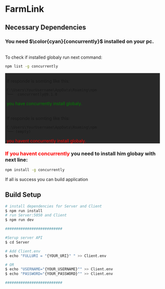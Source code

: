 # FarmLink

## Necessary Dependencies

### You need $\color{cyan}{concurrently}$ installed on your pc.

</br>
To check if installed globaly run next command:

```bash
npm list -g concurrently
```

<div style="background-color:#282828;padding: 0 5px">

</br>
If responde is somting like this:

```
C:\Users\YourUsername\AppData\Roaming\npm
└──  concurrently@9.1.0
```

<span style=" color:green ;">you have concurrently install globaly. </span>

</br>
If responde is somting like this:

```
C:\Users\YourUsername\AppData\Roaming\npm
└── (empty)
```

<span style=" color:red ;">you havent concurrently install globaly. </span>

</div>

### <span style=" color:red ; font-weight: bold;"> If you havent concurrently</span> you need to install him globay with next line:

```bash
npm install -g concurrently
```

If all is success you can build application

## Build Setup

```bash
# install dependencies for Server and Client
$ npm run install
# run Server:5050 and Client
$ npm run dev

##########################

#Serup server API
$ cd Server

# Add Client.env
$ echo "FULLURI = "{YOUR_URI}" " >> Client.env

# OR
$ echo "USERNAME="{YOUR_USERNAME}"" >> Client.env
$ echo "PASSWORD="{YOUR_PASSWORD}"" >> Client.env

##########################
```

